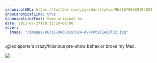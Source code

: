 ```yaml
---
canonicalURL: https://twitter.com/jmjordan/status/96316796600193024
ShowCanonicalLink: true
CanonicalLinkText: View original on
date: 2011-07-27T20:31:28+00:00
cover:
  image: "/images/96316796600193024-AVYvnb9CEAE0l32.jpg"
---
```

.@leolaporte's crazy/hilarious pre-show behavior broke my Mac.

![](/images/96316796600193024-AVYvnb9CEAE0l32.jpg)